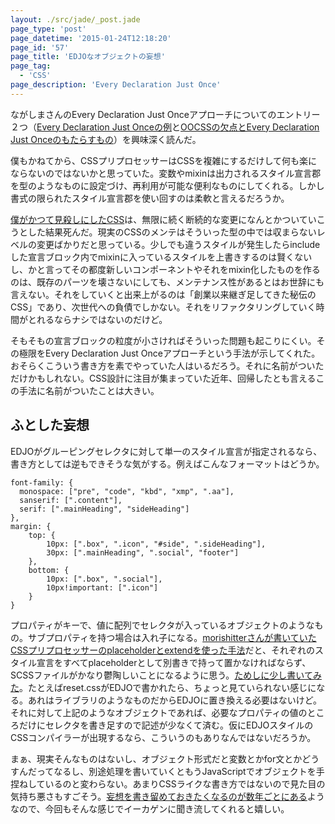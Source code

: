 ```yaml
---
layout: ./src/jade/_post.jade
page_type: 'post'
page_datetime: '2015-01-24T12:18:20'
page_id: '57'
page_title: 'EDJOなオブジェクトの妄想'
page_tag:
  - 'CSS'
page_description: 'Every Declaration Just Once'
---
```

ながしまさんのEvery Declaration Just Onceアプローチについてのエントリー２つ（[Every Declaration Just Onceの例](http://hail2u.net/blog/webdesign/every-declaration-just-once-example.html)と[OOCSSの欠点とEvery Declaration Just Onceのもたらすもの](http://hail2u.net/blog/webdesign/oocss-drawbacks-and-gifts-of-every-declaration-just-once.html)）を興味深く読んだ。

僕もかねてから、CSSプリプロセッサーはCSSを複雑にするだけして何も楽にならないのではないかと思っていた。変数やmixinは出力されるスタイル宣言郡を型のようなものに設定づけ、再利用が可能な便利なものにしてくれる。しかし書式の限られたスタイル宣言郡を使い回すのは柔軟と言えるだろうか。

[僕がかつて見殺しにしたCSS](/archives/54.html)は、無限に続く断続的な変更になんとかついていこうとした結果死んだ。現実のCSSのメンテはそういった型の中では収まらないレベルの変更ばかりだと思っている。少しでも違うスタイルが発生したらincludeした宣言ブロック内でmixinに入っているスタイルを上書きするのは賢くないし、かと言ってその都度新しいコンポーネントやそれをmixin化したものを作るのは、既存のパーツを壊さないにしても、メンテナンス性があるとはお世辞にも言えない。それをしていくと出来上がるのは「創業以来継ぎ足してきた秘伝のCSS」であり、次世代への負債でしかない。それをリファクタリングしていく時間がとれるならナシではないのだけど。

そもそもの宣言ブロックの粒度が小さければそういった問題も起こりにくい。その極限をEvery Declaration Just Onceアプローチという手法が示してくれた。おそらくこういう書き方を素でやっていた人はいるだろう。それに名前がついただけかもしれない。CSS設計に注目が集まっていた近年、回帰したとも言えるこの手法に名前がついたことは大きい。

## ふとした妄想

EDJOがグルーピングセレクタに対して単一のスタイル宣言が指定されるなら、書き方としては逆もできそうな気がする。例えばこんなフォーマットはどうか。

<pre title="オブジェクトのようなもの"><code data-language="javascript">font-family: {
  monospace: ["pre", "code", "kbd", "xmp", ".aa"],
  sanserif: [".content"],
  serif: [".mainHeading", "sideHeading"]
},
margin: {
    top: {
        10px: [".box", ".icon", "#side", ".sideHeading"],
        30px: [".mainHeading", ".social", "footer"]
    },
    bottom: {
        10px: [".box", ".social"],
        10px!important: [".icon"]
    }
}</code></pre>

プロパティがキーで、値に配列でセレクタが入っているオブジェクトのようなもの。サブプロパティを持つ場合は入れ子になる。[morishitterさんが書いていたCSSプリプロセッサーのplaceholderとextendを使った手法](http://morishitter.hatenablog.com/entry/2015/01/16/005343)だと、それぞれのスタイル宣言をすべてplaceholderとして別書きで持って置かなければならず、SCSSファイルがかなり鬱陶しいことになるように思う。[ためしに少し書いてみた](http://sassmeister.com/gist/59645863c7dbe8c23f84)。たとえばreset.cssがEDJOで書かれたら、ちょっと見ていられない感じになる。あれはライブラリのようなものだからEDJOに置き換える必要はないけど。それに対して上記のようなオブジェクトであれば、必要なプロパティの値のところだけにセレクタを書き足すので記述が少なくて済む。仮にEDJOスタイルのCSSコンパイラーが出現するなら、こういうのもありなんではないだろうか。

まぁ、現実そんなものはないし、オブジェクト形式だと変数とかfor文とかどうすんだってなるし、別途処理を書いていくともうJavaScriptでオブジェクトを手捏ねしているのと変わらない。あまりCSSライクな書き方ではないので見た目の気持ち悪さもすごそう。[妄想を書き留めておきたくなるのが数年ごとにある](/archives/23.html)ようなので、今回もそんな感じでイーカゲンに聞き流してくれると嬉しい。
